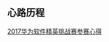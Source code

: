 ## 心路历程
[2017华为软件精英挑战赛参赛心得](http://www.netcan666.com/2017/03/23/2017%E5%8D%8E%E4%B8%BA%E8%BD%AF%E4%BB%B6%E7%B2%BE%E8%8B%B1%E6%8C%91%E6%88%98%E8%B5%9B%E5%8F%82%E8%B5%9B%E5%BF%83%E5%BE%97/)
